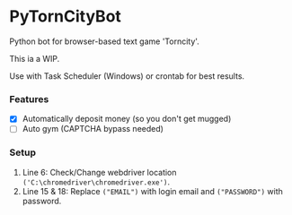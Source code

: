 # PyTornCityBot
Python bot for browser-based text game 'Torncity'.

This ia a WIP. 

Use with Task Scheduler (Windows) or crontab for best results.

### Features
- [x] Automatically deposit money (so you don't get mugged)
- [ ] Auto gym (CAPTCHA bypass needed)

### Setup
1. Line 6: Check/Change webdriver location `('C:\chromedriver\chromedriver.exe')`.
2. Line 15 & 18: Replace `("EMAIL")` with login email and `("PASSWORD")` with password.
